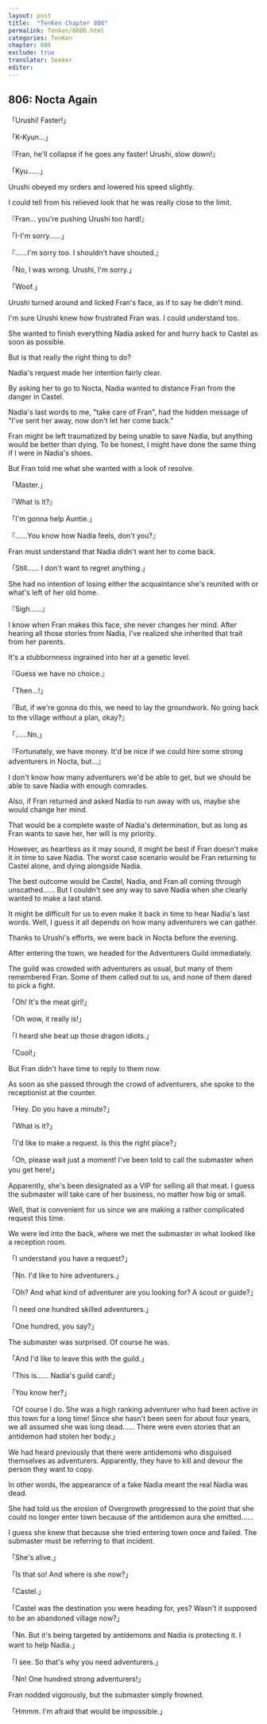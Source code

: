 ```yaml
---
layout: post
title:  "TenKen Chapter 806"
permalink: Tenken/0806.html
categories: TenKen
chapter: 806
exclude: true
translator: Seeker
editor: 
---
```

<h2>806: Nocta Again</h2>

「Urushi! Faster!」

「K-Kyun…」

『Fran, he'll collapse if he goes any faster! Urushi, slow down!』

「Kyu……」

Urushi obeyed my orders and lowered his speed slightly.

I could tell from his relieved look that he was really close to the limit.

『Fran… you're pushing Urushi too hard!』

「I-I'm sorry……」

『……I'm sorry too. I shouldn't have shouted.』

「No, I was wrong. Urushi, I'm sorry.」

「Woof.」

Urushi turned around and licked Fran's face, as if to say he didn't mind.

I'm sure Urushi knew how frustrated Fran was. I could understand too.

She wanted to finish everything Nadia asked for and hurry back to Castel as soon as possible.

But is that really the right thing to do?

Nadia's request made her intention fairly clear.

By asking her to go to Nocta, Nadia wanted to distance Fran from the danger in Castel.

Nadia's last words to me, "take care of Fran", had the hidden message of "I've sent her away, now don't let her come back."

Fran might be left traumatized by being unable to save Nadia, but anything would be better than dying. To be honest, I might have done the same thing if I were in Nadia's shoes.

But Fran told me what she wanted with a look of resolve.

「Master.」

『What is it?』

「I'm gonna help Auntie.」

『……You know how Nadia feels, don't you?』

Fran must understand that Nadia didn't want her to come back.

「Still…… I don't want to regret anything.」

She had no intention of losing either the acquaintance she's reunited with or what's left of her old home.

『Sigh……』

I know when Fran makes this face, she never changes her mind. After hearing all those stories from Nadia, I've realized she inherited that trait from her parents.

It's a stubbornness ingrained into her at a genetic level.

『Guess we have no choice.』

「Then…!」

『But, if we're gonna do this, we need to lay the groundwork. No going back to the village without a plan, okay?』

「……Nn.」

『Fortunately, we have money. It'd be nice if we could hire some strong adventurers in Nocta, but…』

I don't know how many adventurers we'd be able to get, but we should be able to save Nadia with enough comrades.

Also, if Fran returned and asked Nadia to run away with us, maybe she would change her mind.

That would be a complete waste of Nadia's determination, but as long as Fran wants to save her, her will is my priority.

However, as heartless as it may sound, it might be best if Fran doesn't make it in time to save Nadia. The worst case scenario would be Fran returning to Castel alone, and dying alongside Nadia.

The best outcome would be Castel, Nadia, and Fran all coming through unscathed…… But I couldn't see any way to save Nadia when she clearly wanted to make a last stand.

It might be difficult for us to even make it back in time to hear Nadia's last words. Well, I guess it all depends on how many adventurers we can gather.

Thanks to Urushi's efforts, we were back in Nocta before the evening.

After entering the town, we headed for the Adventurers Guild immediately.

The guild was crowded with adventurers as usual, but many of them remembered Fran. Some of them called out to us, and none of them dared to pick a fight.

「Oh! It's the meat girl!」

「Oh wow, it really is!」

「I heard she beat up those dragon idiots.」

「Cool!」

But Fran didn't have time to reply to them now.

As soon as she passed through the crowd of adventurers, she spoke to the receptionist at the counter.

「Hey. Do you have a minute?」

「What is it?」

「I'd like to make a request. Is this the right place?」

「Oh, please wait just a moment! I've been told to call the submaster when you get here!」

Apparently, she's been designated as a VIP for selling all that meat. I guess the submaster will take care of her business, no matter how big or small.

Well, that is convenient for us since we are making a rather complicated request this time.

We were led into the back, where we met the submaster in what looked like a reception room.

「I understand you have a request?」

「Nn. I'd like to hire adventurers.」

「Oh? And what kind of adventurer are you looking for? A scout or guide?」

「I need one hundred skilled adventurers.」

「One hundred, you say?」

The submaster was surprised. Of course he was.

「And I'd like to leave this with the guild.」

「This is…… Nadia's guild card!」

「You know her?」

「Of course I do. She was a high ranking adventurer who had been active in this town for a long time! Since she hasn't been seen for about four years, we all assumed she was long dead…… There were even stories that an antidemon had stolen her body.」

We had heard previously that there were antidemons who disguised themselves as adventurers. Apparently, they have to kill and devour the person they want to copy.

In other words, the appearance of a fake Nadia meant the real Nadia was dead.

She had told us the erosion of Overgrowth progressed to the point that she could no longer enter town because of the antidemon aura she emitted……

I guess she knew that because she tried entering town once and failed. The submaster must be referring to that incident.

「She's alive.」

「Is that so! And where is she now?」

「Castel.」

「Castel was the destination you were heading for, yes? Wasn't it supposed to be an abandoned village now?」

「Nn. But it's being targeted by antidemons and Nadia is protecting it. I want to help Nadia.」

「I see. So that's why you need adventurers.」

「Nn! One hundred strong adventurers!」

Fran nodded vigorously, but the submaster simply frowned.

「Hmmm. I'm afraid that would be impossible.」




